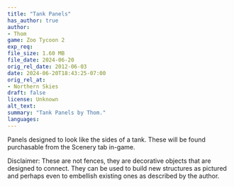 ```yaml
---
title: "Tank Panels"
has_author: true
author: 
- Thom
game: Zoo Tycoon 2
exp_req: 
file_size: 1.60 MB
file_date: 2024-06-20
orig_rel_date: 2012-06-03
date: 2024-06-20T18:43:25-07:00
orig_rel_at: 
- Northern Skies
draft: false
license: Unknown
alt_text: 
summary: "Tank Panels by Thom."
languages:
---
```


Panels designed to look like the sides of a tank. These will be found purchasable from the Scenery tab in-game. 

Disclaimer: These are not fences, they are decorative objects that are designed to connect. They can be used to build new structures as pictured and perhaps even to embellish existing ones as described by the author.